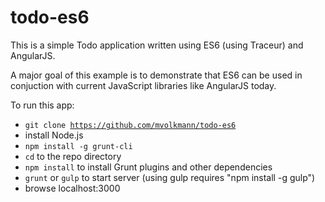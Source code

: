 todo-es6
========

This is a simple Todo application written using ES6 (using Traceur) and AngularJS.

A major goal of this example is to demonstrate that ES6
can be used in conjuction with current JavaScript libraries
like AngularJS today.

To run this app:

* <code>git clone https://github.com/mvolkmann/todo-es6</code>
* install Node.js
* <code>npm install -g grunt-cli</code>
* <code>cd</code> to the repo directory
* <code>npm install</code> to install Grunt plugins and other dependencies
* <code>grunt</code> or <code>gulp</code> to start server (using gulp requires "npm install -g gulp")
* browse localhost:3000
